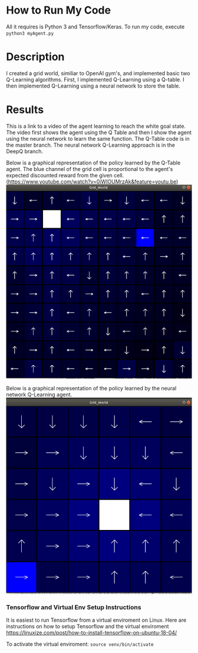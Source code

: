 # How to Run My Code
All it requires is Python 3 and Tensorflow/Keras. To run my code, execute ```python3 myAgent.py```

# Description
I created a grid world, similiar to OpenAI gym's, and implemented basic two Q-Learning algorithms. First, I implemented Q-Learning using a Q-table. I then implemented Q-Learning using a neural network to store the table.

# Results
This is a link to a video of the agent learning to reach the white goal state. The video first shows the agent using the Q Table and then I show the agent using the neural network to learn the same function. The Q-Table code is in the master branch. The neural network Q-Learning approach is in the DeepQ branch.

Below is a graphical representation of the policy learned by the Q-Table agent. The blue channel of the grid cell is proportional to the agent's expected discounted reward from the given cell. (https://www.youtube.com/watch?v=0iWIOUMrzAk&feature=youtu.be)
[![](images/Q_Table_T2.png)](https://www.youtube.com/watch?v=0iWIOUMrzAk&feature=youtu.be "Q-Learning in GridWorld")

Below is a graphical representation of the policy learned by the neural network Q-Learning agent. 
[![](NN_Policy.png)](https://github.com/PeterJochem/Grid_World_RL/blob/master/NN_Policy.png "Neural Network Q-Learning in GridWorld")

### Tensorflow and Virtual Env Setup Instructions
It is easiest to run Tensorflow from a virtual enviroment on Linux. Here are instructions on how to setup Tensorflow and the virtual enviroment
https://linuxize.com/post/how-to-install-tensorflow-on-ubuntu-18-04/

To activate the virtual enviroment:  ```source venv/bin/activate```



